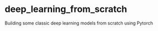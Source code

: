 # deep_learning_from_scratch 

Building some classic deep learning models from scratch using Pytorch